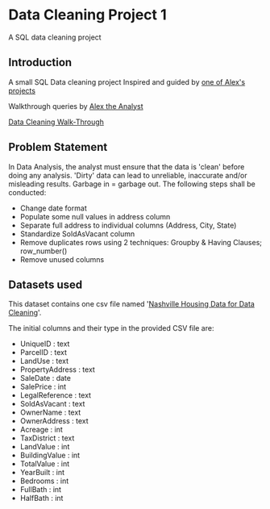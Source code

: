 # Data Cleaning Project 1
A SQL data cleaning project

## Introduction
A small SQL Data cleaning project 
Inspired and guided by [one of Alex's projects](https://github.com/AlexTheAnalyst/PortfolioProjects)

Walkthrough queries by [Alex the Analyst](https://www.youtube.com/watch?v=8rO7ztF4NtU&t=677s)

[Data Cleaning Walk-Through](https://github.com/shandarren/resume/blob/main/Data%20Cleaning%20Folder/Project_1/DATA_CLEANING.md)

## Problem Statement

In Data Analysis, the analyst must ensure that the data is 'clean' before doing any analysis.  'Dirty' data can lead to unreliable, inaccurate and/or misleading results.  Garbage in = garbage out. The following steps shall be conducted:

- Change date format
- Populate some null values in address column
- Separate full address to individual columns (Address, City, State)
- Standardize SoldAsVacant column
- Remove duplicates rows using 2 techniques: Groupby & Having Clauses; row_number()
- Remove unused columns

## Datasets used
This dataset contains one csv file named '[Nashville Housing Data for Data Cleaning](https://github.com/AlexTheAnalyst/PortfolioProjects/blob/main/Nashville%20Housing%20Data%20for%20Data%20Cleaning.xlsx)'.

The initial columns and their type in the provided CSV file are:
- UniqueID : text
- ParcelID : text
-	LandUse	: text
-	PropertyAddress	: text
-	SaleDate	: date
-	SalePrice	: int
-	LegalReference	: text
-	SoldAsVacant	: text
-	OwnerName	: text
-	OwnerAddress	: text
-	Acreage	: int
-	TaxDistrict	: text
-	LandValue	: int
-	BuildingValue	: int
-	TotalValue	: int
-	YearBuilt	: int
-	Bedrooms	: int
-	FullBath	: int
-	HalfBath  : int
